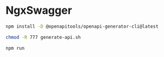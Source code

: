 # NgxSwagger

```bash
npm install -D @openapitools/openapi-generator-cli@latest

chmod -R 777 generate-api.sh

npm run 
```